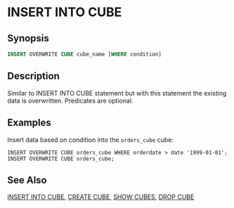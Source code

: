 INSERT INTO CUBE
======

Synopsis
--------

``` sql
INSERT OVERWRITE CUBE cube_name [WHERE condition]
```

Description
-----------

Similar to INSERT INTO CUBE statement but with this statement the existing data is overwritten. Predicates 
are optional.

Examples
--------

Insert data based on condition into the `orders_cube` cube:

    INSERT OVERWRITE CUBE orders_cube WHERE orderdate > date '1999-01-01';
    INSERT OVERWRITE CUBE orders_cube;

See Also
--------

[INSERT INTO CUBE](./insert-cube.md), [CREATE CUBE](./create-cube.md), [SHOW CUBES](./show-cubes.md), [DROP CUBE](./drop-cube.md)
